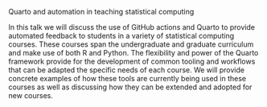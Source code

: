Quarto and automation in teaching statistical computing


In this talk we will discuss the use of GitHub actions and Quarto to provide automated feedback to students in a variety of statistical computing courses. These courses span the undergraduate and graduate curriculum and make use of both R and Python. The flexibility and power of the Quarto framework provide for the development of common tooling and workflows that can be adapted the specific needs of each course. We will provide concrete examples of how these tools are currently being used in these courses as well as discussing how they can be extended and adopted for new courses.

